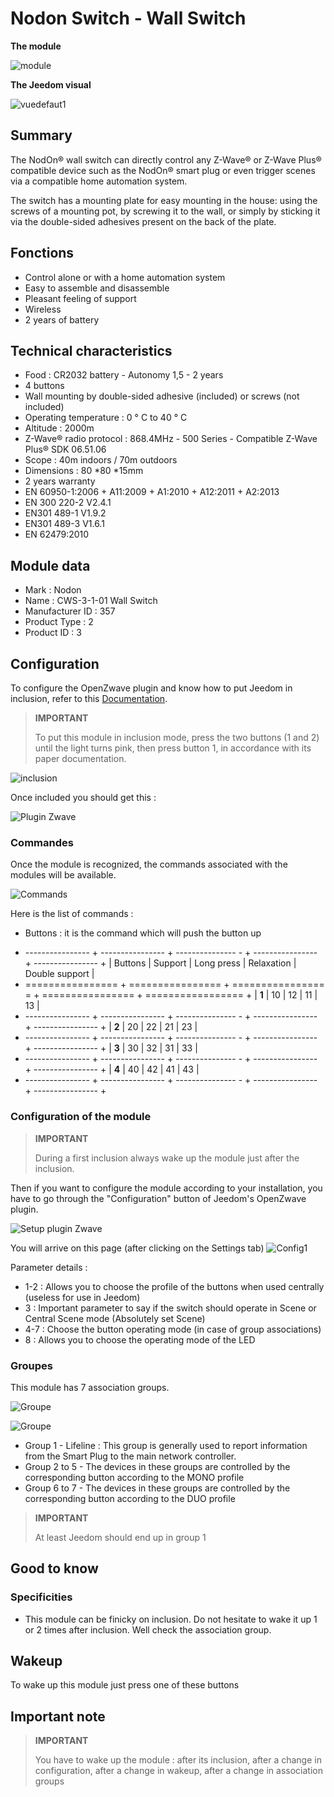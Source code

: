# Nodon Switch - Wall Switch

**The module**

![module](images/nodon.wallswitch/module.jpg)

**The Jeedom visual**

![vuedefaut1](images/nodon.wallswitch/vuedefaut1.jpg)

## Summary

The NodOn® wall switch can directly control any Z-Wave® or Z-Wave Plus® compatible device such as the NodOn® smart plug or even trigger scenes via a compatible home automation system.

The switch has a mounting plate for easy mounting in the house: using the screws of a mounting pot, by screwing it to the wall, or simply by sticking it via the double-sided adhesives present on the back of the plate.

## Fonctions

-   Control alone or with a home automation system
-   Easy to assemble and disassemble
-   Pleasant feeling of support
-   Wireless
-   2 years of battery

## Technical characteristics

-   Food : CR2032 battery - Autonomy 1,5 - 2 years
-   4 buttons
-   Wall mounting by double-sided adhesive (included) or screws (not included)
-   Operating temperature : 0 ° C to 40 ° C
-   Altitude : 2000m
-   Z-Wave® radio protocol : 868.4MHz - 500 Series - Compatible Z-Wave Plus® SDK 06.51.06
-   Scope : 40m indoors / 70m outdoors
-   Dimensions : 80 \*80 \*15mm
-   2 years warranty
-   EN 60950-1:2006 + A11:2009 + A1:2010 + A12:2011 + A2:2013
-   EN 300 220-2 V2.4.1
-   EN301 489-1 V1.9.2
-   EN301 489-3 V1.6.1
-   EN 62479:2010

## Module data

-   Mark : Nodon
-   Name : CWS-3-1-01 Wall Switch
-   Manufacturer ID : 357
-   Product Type : 2
-   Product ID : 3

## Configuration

To configure the OpenZwave plugin and know how to put Jeedom in inclusion, refer to this [Documentation](https://doc.jeedom.com/en_US/plugins/automation%20protocol/openzwave/).

> **IMPORTANT**
>
> To put this module in inclusion mode, press the two buttons (1 and 2) until the light turns pink, then press button 1, in accordance with its paper documentation.

![inclusion](images/nodon.wallswitch/inclusion.jpg)

Once included you should get this :

![Plugin Zwave](images/nodon.wallswitch/information.jpg)

### Commandes

Once the module is recognized, the commands associated with the modules will be available.

![Commands](images/nodon.wallswitch/commandes.jpg)

Here is the list of commands :

-   Buttons : it is the command which will push the button up

+ ---------------- + ---------------- + --------------- - + ---------------- + ---------------- +
| Buttons        | Support          | Long press     | Relaxation    | Double support   |
+ ================ + ================ + ================ = + ================ + ================= +
| **1**          | 10             | 12             | 11             | 13             |
+ ---------------- + ---------------- + --------------- - + ---------------- + ---------------- +
| **2**          | 20             | 22             | 21             | 23             |
+ ---------------- + ---------------- + --------------- - + ---------------- + ---------------- +
| **3**          | 30             | 32             | 31             | 33             |
+ ---------------- + ---------------- + --------------- - + ---------------- + ---------------- +
| **4**          | 40             | 42             | 41             | 43             |
+ ---------------- + ---------------- + --------------- - + ---------------- + ---------------- +

### Configuration of the module

> **IMPORTANT**
>
> During a first inclusion always wake up the module just after the inclusion.

Then if you want to configure the module according to your installation, you have to go through the "Configuration" button of Jeedom's OpenZwave plugin.

![Setup plugin Zwave](images/plugin/bouton_configuration.jpg)

You will arrive on this page (after clicking on the Settings tab)
![Config1](images/nodon.wallswitch/config1.jpg)

Parameter details :

-   1-2 : Allows you to choose the profile of the buttons when used centrally (useless for use in Jeedom)
-   3 : Important parameter to say if the switch should operate in Scene or Central Scene mode (Absolutely set Scene)
-   4-7 : Choose the button operating mode (in case of group associations)
-   8 : Allows you to choose the operating mode of the LED

### Groupes

This module has 7 association groups.

![Groupe](images/nodon.wallswitch/groupe.jpg)

![Groupe](images/nodon.wallswitch/groupe2.jpg)

-   Group 1 - Lifeline : This group is generally used to report information from the Smart Plug to the main network controller.
-   Group 2 to 5 - The devices in these groups are controlled by the corresponding button according to the MONO profile
-   Group 6 to 7 - The devices in these groups are controlled by the corresponding button according to the DUO profile

> **IMPORTANT**
>
> At least Jeedom should end up in group 1

## Good to know

### Specificities

-   This module can be finicky on inclusion. Do not hesitate to wake it up 1 or 2 times after inclusion. Well check the association group.

## Wakeup

To wake up this module just press one of these buttons

## Important note

> **IMPORTANT**
>
> You have to wake up the module : after its inclusion, after a change in configuration, after a change in wakeup, after a change in association groups
